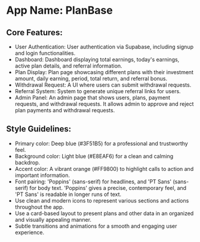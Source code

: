 # **App Name**: PlanBase

## Core Features:

- User Authentication: User authentication via Supabase, including signup and login functionalities.
- Dashboard: Dashboard displaying total earnings, today's earnings, active plan details, and referral information.
- Plan Display: Plan page showcasing different plans with their investment amount, daily earning, period, total return, and referral bonus.
- Withdrawal Request: A UI where users can submit withdrawal requests.
- Referral System: System to generate unique referral links for users.
- Admin Panel: An admin page that shows users, plans, payment requests, and withdrawal requests. It allows admin to approve and reject plan payments and withdrawal requests.

## Style Guidelines:

- Primary color: Deep blue (#3F51B5) for a professional and trustworthy feel.
- Background color: Light blue (#E8EAF6) for a clean and calming backdrop.
- Accent color: A vibrant orange (#FF9800) to highlight calls to action and important information.
- Font pairing: 'Poppins' (sans-serif) for headlines, and 'PT Sans' (sans-serif) for body text. 'Poppins' gives a precise, contemporary feel, and 'PT Sans' is readable in longer runs of text.
- Use clean and modern icons to represent various sections and actions throughout the app.
- Use a card-based layout to present plans and other data in an organized and visually appealing manner.
- Subtle transitions and animations for a smooth and engaging user experience.